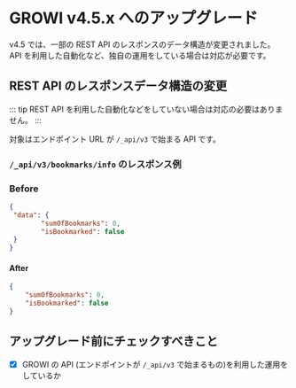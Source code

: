 # GROWI v4.5.x へのアップグレード

v4.5 では、一部の REST API のレスポンスのデータ構造が変更されました。  
API を利用した自動化など、独自の運用をしている場合は対応が必要です。



## REST API のレスポンスデータ構造の変更

::: tip
REST API を利用した自動化などをしていない場合は対応の必要はありません。
:::

対象はエンドポイント URL が `/_api/v3` で始まる API です。

### `/_api/v3/bookmarks/info` のレスポンス例

### Before

```json
{
 "data": {
        "sumOfBookmarks": 0,
        "isBookmarked": false
 }
}
```

#### After

```json
{
    "sumOfBookmarks": 0,
    "isBookmarked": false
}
```



## アップグレード前にチェックすべきこと

- [x] GROWI の API (エンドポイントが `/_api/v3` で始まるもの)を利用した運用をしているか
